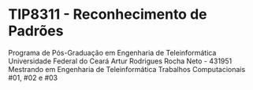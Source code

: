 # TIP8311 - Reconhecimento de Padrões
Programa de Pós-Graduação em Engenharia de Teleinformática
Universidade Federal do Ceará
Artur Rodrigues Rocha Neto - 431951
Mestrando em Engenharia de Teleinformática
Trabalhos Computacionais #01, #02 e #03

